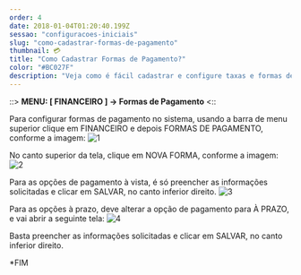 ```yaml
---
order: 4
date: 2018-01-04T01:20:40.199Z
sessao: "configuracoes-iniciais"
slug: "como-cadastrar-formas-de-pagamento"
thumbnail: 💳
title: "Como Cadastrar Formas de Pagamento?"
color: "#BC027F"
description: "Veja como é fácil cadastrar e configure taxas e formas de pagamento através deste passo a passo. Crie novos tipos de recebimentos: cartão de crédito, débito, boletos, PIX e outros."
---
```


::> <b>MENU: [ FINANCEIRO ] -> Formas de Pagamento</b> <::

Para configurar formas de pagamento no sistema, usando a barra de menu superior clique em FINANCEIRO e depois FORMAS DE PAGAMENTO, conforme a imagem:
![1](https://user-images.githubusercontent.com/7254854/132566241-02a234af-f77c-4b9c-8325-32727e0878fd.png)

No canto superior da tela, clique em NOVA FORMA, conforme a imagem:
![2](https://user-images.githubusercontent.com/7254854/132567128-4d53bafe-cbe6-4e2f-8ec6-b4b872430eb7.png)

Para as opções de pagamento à vista, é só preencher as informações solicitadas e clicar em SALVAR, no canto inferior direito.
![3](https://user-images.githubusercontent.com/7254854/132567132-7da6b121-ee25-4eee-a1bc-643014cbb6e3.png)

Para as opções à prazo, deve alterar a opção de pagamento para À PRAZO, e vai abrir a seguinte tela:
![4](https://user-images.githubusercontent.com/7254854/132567135-590da653-af43-4a0e-9d48-7fb08f5a1888.png)

Basta preencher as informações solicitadas e clicar em SALVAR, no canto inferior direito.

*FIM